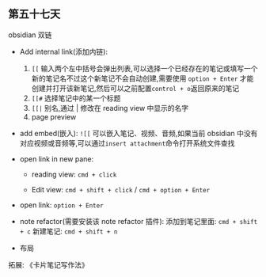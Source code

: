## 第五十七天

obsidian 双链

- Add internal link(添加内链):

  1. `[[` 输入两个左中括号会弹出列表,可以选择一个已经存在的笔记或填写一个新的笔记名不过这个新笔记不会自动创建,需要使用 `option + Enter` 才能创建并打开该新笔记,然后可以之前配置`control + o`返回原来的笔记
  2. `[[#` 选择笔记中的某一个标题
  3. `[[|` 别名,通过 | 修改在 reading view 中显示的名字
  4. page preview

- add embed(嵌入):
  `![[` 可以嵌入笔记、视频、音频,如果当前 obsidian 中没有对应视频或音频等,可以通过`insert attachment`命令打开系统文件查找

- open link in new pane:

  - reading view: `cmd + click`

  - Edit view: `cmd + shift + click` / `cmd + option + Enter`

- open link: `option + Enter`

- note refactor(需要安装该 note refactor 插件):
  添加到笔记里面: `cmd + shift + c`
  新建笔记: `cmd + shift + n`

- 布局

拓展: 《卡片笔记写作法》
